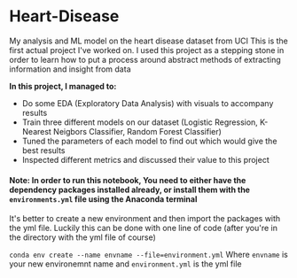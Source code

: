 # Heart-Disease
My analysis and ML model on the heart disease dataset from UCI
This is the first actual project I've worked on. I used this project as a stepping stone in order to learn how to put a process around abstract methods of extracting information and insight from data

**In this project, I managed to:**
* Do some EDA (Exploratory Data Analysis) with visuals to accompany results
* Train three different models on our dataset (Logistic Regression, K-Nearest Neigbors Classifier, Random Forest Classifier)
* Tuned the parameters of each model to find out which would give the best results
* Inspected different metrics and discussed their value to this project
#### Note: In order to run this notebook, You need to either have the dependency packages installed already, or install them with the `environments.yml` file using the Anaconda terminal

It's better to create a new environment and then import the packages with the yml file. Luckily this can be done with one line of code (after you're in the directory with the yml file of course)

`conda env create --name envname --file=environment.yml`
Where `envname` is your new environemnt name and `environment.yml` is the yml file
